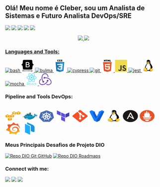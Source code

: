 ## Olá! Meu nome é Cleber, sou um Analista de Sistemas e Futuro Analista DevOps/SRE

<p>   
  <img src="http://views.whatilearened.today/views/github/cbrasantos/views.svg"/> 
  <img src="https://img.shields.io/badge/Front End-Angular-f55247"/>
  <img src="https://img.shields.io/badge/Back End-Java-f55247"/>
  <a href="https://github.com/cbrasantos/"><img src="https://img.shields.io/github/followers/cbrasantos?color=%234CC61E&label=GitHub%20Followers%20%3A"/></a>
  <a href="https://github.com/cbrasantos?tab=repositories"><img src="https://badges.frapsoft.com/os/v2/open-source.svg?v=103"/></a>
</p>
    
<div align="center">
  <a href="https://github.com/CarlosDaniel3">
  <img height="180em" src="https://github-readme-stats-sigma-five.vercel.app/api?username=cbrasantos&show_icons=true&theme=dark&include_all_commits=true&count_private=true"/>
  <img height="180em" src="https://github-readme-stats-sigma-five.vercel.app/api/top-langs/?username=cbrasantos&layout=compact&langs_count=7&theme=dark"/>
</div>

<h3 align="left">Languages and Tools:</h3>
<p align="left"> 
<a href="https://www.gnu.org/software/bash/" target="_blank"> <img src="https://www.vectorlogo.zone/logos/gnu_bash/gnu_bash-icon.svg" alt="bash" width="40" height="40"/> </a> 
<a href="https://getbootstrap.com" target="_blank"> <img src="https://raw.githubusercontent.com/devicons/devicon/master/icons/bootstrap/bootstrap-plain-wordmark.svg" alt="bootstrap" width="40" height="40"/> </a> 
<a href="https://bulma.io/" target="_blank"> <img src="https://raw.githubusercontent.com/gilbarbara/logos/804dc257b59e144eaca5bc6ffd16949752c6f789/logos/bulma.svg" alt="bulma" width="40" height="40"/> </a> 
<a href="https://www.w3schools.com/css/" target="_blank"> <img src="https://raw.githubusercontent.com/devicons/devicon/master/icons/css3/css3-original-wordmark.svg" alt="css3" width="40" height="40"/> </a> 
<a href="https://www.cypress.io" target="_blank"> <img src="https://raw.githubusercontent.com/simple-icons/simple-icons/6e46ec1fc23b60c8fd0d2f2ff46db82e16dbd75f/icons/cypress.svg" alt="cypress" width="40" height="40"/> </a> 
<a href="https://git-scm.com/" target="_blank"> <img src="https://www.vectorlogo.zone/logos/git-scm/git-scm-icon.svg" alt="git" width="40" height="40"/> </a> 
<a href="https://www.w3.org/html/" target="_blank"> <img src="https://raw.githubusercontent.com/devicons/devicon/master/icons/html5/html5-original-wordmark.svg" alt="html5" width="40" height="40"/> </a> 
<a href="https://developer.mozilla.org/en-US/docs/Web/JavaScript" target="_blank"> <img src="https://raw.githubusercontent.com/devicons/devicon/master/icons/javascript/javascript-original.svg" alt="javascript" width="40" height="40"/> </a> 
<a href="https://jestjs.io" target="_blank"> <img src="https://www.vectorlogo.zone/logos/jestjsio/jestjsio-icon.svg" alt="jest" width="40" height="40"/> </a> 
<a href="https://www.linux.org/" target="_blank"> <img src="https://raw.githubusercontent.com/devicons/devicon/master/icons/linux/linux-original.svg" alt="linux" width="40" height="40"/> </a> 
<a href="https://mochajs.org" target="_blank"> <img src="https://www.vectorlogo.zone/logos/mochajs/mochajs-icon.svg" alt="mocha" width="40" height="40"/> </a> 
<a href="https://reactjs.org/" target="_blank"> <img src="https://raw.githubusercontent.com/devicons/devicon/master/icons/react/react-original-wordmark.svg" alt="react" width="40" height="40"/> </a> <a href="https://redux.js.org" target="_blank"> <img src="https://raw.githubusercontent.com/devicons/devicon/master/icons/redux/redux-original.svg" alt="redux" width="40" height="40"/> </a> </p>
<h3 align="left">Pipeline and Tools DevOps:</h3>
<div style="display: inline_block"><br>
    <img align="center" alt="cleber-aws" height="40" width="50" src="https://github.com/devicons/devicon/blob/master/icons/amazonwebservices/amazonwebservices-original.svg">
    <img align="center" alt="cleber-docker" height="40" width="50" src="https://github.com/devicons/devicon/blob/master/icons/docker/docker-original.svg">
    <img align="center" alt="cleber-kubernetes" height="40" width="50" src="https://github.com/devicons/devicon/blob/master/icons/kubernetes/kubernetes-plain.svg">
    <img align="center" alt="cleber-terraform" height="40" width="50" src="https://github.com/devicons/devicon/blob/master/icons/terraform/terraform-original.svg">
    <img align="center" alt="cleber-git" height="40" width="50" src="https://github.com/devicons/devicon/blob/master/icons/git/git-original.svg">
    <img align="center" alt="cleber-vagrant" height="40" width="50" src="https://github.com/devicons/devicon/blob/master/icons/vagrant/vagrant-original.svg">
    <img align="center" alt="cleber-linux" height="40" width="50" src="https://github.com/devicons/devicon/blob/master/icons/linux/linux-original.svg">
    <img align="center" alt="cleber-ansible" height="40" width="50" src="https://github.com/devicons/devicon/blob/master/icons/ansible/ansible-original.svg">
    <img align="center" alt="cleber-prometheus" height="40" width="50" src="https://github.com/devicons/devicon/blob/master/icons/prometheus/prometheus-original.svg">
    <img align="center" alt="cleber-grafana" height="40" width="50" src="https://github.com/devicons/devicon/blob/master/icons/grafana/grafana-original.svg">
    <img align="center" alt="cleber-packer" height="40" width="50" src="https://github.com/devicons/devicon/blob/master/icons/packer/packer-original.svg">
</div>

### Meus Principais Desafios de Projeto DIO
[![Repo DIO Git GitHub](https://github-readme-stats.vercel.app/api/pin/?username=cbrasantos&repo=dio-lab-open-source&bg_color=000&border_color=30A3DC&show_icons=true&icon_color=30A3DC&title_color=E94D5F&text_color=FFF)](https://github.com/cbrasantos/dio-lab-open-source)
[![Repo DIO Roadmaps](https://github-readme-stats.vercel.app/api/pin/?username=digitalinnovationone&repo=roadmaps&bg_color=000&border_color=30A3DC&show_icons=true&icon_color=30A3DC&title_color=E94D5F&text_color=FFF)](https://github.com/digitalinnovationone/roadmaps)

<h3 align="left">Connect with me:</h3>
<p align="left">
 <a href="https://linkedin.com/in/cleberasantos/"><img src="https://img.icons8.com/color/48/000000/linkedin-2--v1.png" width="5.0%"/></a>
 <a href="mailto:cbr.asantos@gmail.com"> <img src="https://img.icons8.com/color/48/000000/gmail.png" width="3.5%"/></a>
 <a href="https://api.whatsapp.com/send?phone=5512988481514text=Ol%C3%A1%2C%20vim%20pelo%20seu%20GitHub%20%3A)"> <img src="https://img.icons8.com/officel/36/000000/whatsapp.png" width="3.5%"/></a>
</p>  
<br></br><br></br><br></br>

